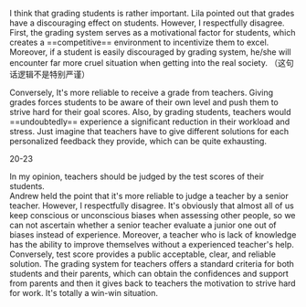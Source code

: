 I think that grading students is rather important. 
Lila pointed out that grades have a discouraging effect on students. 
However, I respectfully disagree. First, the grading system serves as a motivational factor for students, which creates a ==competitive== environment to incentivize them to excel. Moreover, if a student  is easily  discouraged by grading system, he/she  will encounter far more cruel situation when getting into the real society.  （这句话逻辑不是特别严谨）

Conversely, It's more reliable to receive a grade from teachers. Giving  grades forces students to be aware of their own level and push them to strive hard for their goal scores. Also, by grading students, teachers would ==undoubtedly== experience a significant reduction in their workload and stress. Just imagine that teachers have to give different solutions for each personalized feedback they provide, which can be  quite exhausting. 

20-23 

In my opinion, teachers should be judged by the test scores of their students.  
Andrew held the point that it's more reliable to judge a teacher by  a senior teacher. However, I respectfully disagree. It's obviously that almost all of us keep conscious or unconscious biases when assessing other people, so we can not ascertain whether a senior teacher evaluate a junior one out of biases instead of experience. Moreover, a teacher who is lack of knowledge has the ability to improve themselves without a experienced teacher's help.
Conversely, test score provides a public acceptable, clear, and reliable solution. The grading system for teachers offers a standard criteria for both students and their parents, which can obtain the confidences and support from parents and then it gives back to teachers the motivation to strive hard for work. It's totally a win-win situation.  